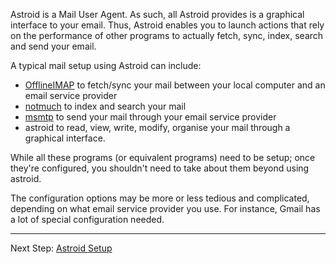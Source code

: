 Astroid is a Mail User Agent. As such, all Astroid provides is a graphical interface to your email. Thus, Astroid enables you to launch actions that rely on the performance of other programs to actually fetch, sync, index, search and send your email.

A typical mail setup using Astroid can include:

 - [OfflineIMAP] to fetch/sync your mail between your local computer and an email service provider 
 - [notmuch] to index and search your mail
 - [msmtp] to send your mail through your email service provider
 - astroid to read, view, write, modify, organise your mail through a graphical interface.

[msmtp]: http://msmtp.sourceforge.net/
[offlineimap]: http://offlineimap.org/
[notmuch]: https://notmuchmail.org/

While all these programs (or equivalent programs) need to be setup; once they're configured, you shouldn't need to take about them beyond using astroid.

The configuration options may be more or less tedious and complicated, depending on what email service provider you use. For instance, Gmail has a lot of special configuration needed.

---------------
Next Step: [Astroid Setup](./Astroid-setup)
